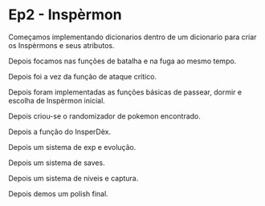 # Ep2 - Inspèrmon

Começamos implementando dicionarios dentro de um dicionario para criar os Inspèrmons e seus atributos.

Depois focamos nas funções de batalha e na fuga ao mesmo tempo.

Depois foi a vez da função de ataque crítico.

Depois foram implementadas as funções básicas de passear, dormir e escolha de Inspèrmon inicial.

Depois criou-se o randomizador de pokemon encontrado.

Depois a função do InsperDèx.

Depois um sistema de exp e evolução.

Depois um sistema de saves.

Depois um sistema de niveis e captura.

Depois demos um polish final.
